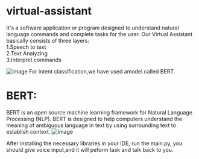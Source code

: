 # virtual-assistant
It's a software application or program designed to understand natural language commands and complete tasks for the user.
Our Virtual Assistant basically consists of three layers:<br>
1.Speech to text <br>
2.Text Analyzing <br>
3.Interpret commands

![image](https://github.com/LokeshwariAnamalamudi/virtual-assistant/assets/126390841/953a5ffc-5adb-4f9c-8244-8f721df68154)
For intent classification,we have used amodel called BERT.
# BERT:
BERT is an open source machine learning framework for Natural Language Processing (NLP). BERT is designed to help computers understand the meaning of ambiguous language in text by using surrounding text to establish context.
![image](https://github.com/LokeshwariAnamalamudi/virtual-assistant/assets/126390841/90748e70-969a-465e-a174-3685f63a3bd4)


After installing the necessary libraries in your IDE, run the main.py, you should give voice input,and it will peform task and talk back to you.
